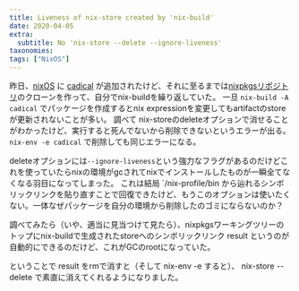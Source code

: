 ```yaml
---
title: Liveness of nix-store created by 'nix-build'
date: 2020-04-05
extra:
  subtitle: No 'nix-store --delete --ignore-liveness'
taxonomies:
tags: ["NixOS"]
---
```

昨日、[nixOS](https://nixos.org) に [cadical](https://github.com/arminbiere/cadical) が追加されたけど、それに至るまでは[nixpkgsリポジトリ](https://github.com/NixOS/nixpkgs)のクローンを作って、自分でnix-buildを繰り返していた。
一旦 `nix-build -A cadical` でパッケージを作成するとnix expressionを変更してもartifactのstoreが更新されないことが多い。
調べて nix-storeのdeleteオプションで消せることがわかったけど、実行すると死んでないから削除できないというエラーが出る。`nix-env -e cadical` で削除しても同じエラーになる。

deleteオプションには`--ignore-liveness`という強力なフラグがあるのだけどこれを使っていたらnixの環境がgcされてnixでインストールしたものが一瞬全てなくなる羽目になってしまった。
これは結局 `/nix-profile/bin から辿れるシンボリックリンクを貼り直すことで回復できたけど、もうこのオプションは使いたくない。一体なぜパッケージを自分の環境から削除したのゴミにならないのか？

調べてみたら（いや、適当に見当つけて見たら）、nixpkgsワーキングツリーのトップにnix-buildで生成されたstoreへのシンボリックリンク result というのが自動的にできるのだけど、これがGCのrootになっていた。

ということで result をrmで消すと（そして nix-env -e すると）、 nix-store --delete で素直に消えてくれるようになりました。
